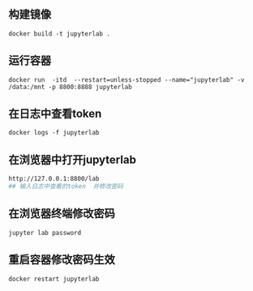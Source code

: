 ## 构建镜像
```
docker build -t jupyterlab .
```

## 运行容器
```
docker run  -itd  --restart=unless-stopped --name="jupyterlab" -v /data:/mnt -p 8800:8888 jupyterlab
```

## 在日志中查看token

```
docker logs -f jupyterlab
```

## 在浏览器中打开jupyterlab 
```bash
http://127.0.0.1:8800/lab
## 输入日志中查看的token  并修改密码 
```

## 在浏览器终端修改密码
```
jupyter lab password
```
## 重启容器修改密码生效
```
docker restart jupyterlab
```

